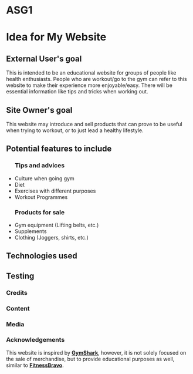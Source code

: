 # ASG1

<h1>Idea for My Website</h1>

<h2>External User's goal</h2>
<p>
This is intended to be an educational website for groups of people like health enthusiasts.
People who are workout/go to the gym can refer to this website to make their experience more enjoyable/easy.
There will be essential information like tips and tricks when working out.
</p>

<h2>Site Owner's goal</h2>
<p>
This website may introduce and sell products that can prove to be useful when trying to workout, or to just lead a healthy lifestyle.
<p>

<h2>Potential features to include</h2>
  <ul>
  <h3>Tips and advices</h3>
  <li>Culture when going gym</li>
  <li>Diet</li>
  <li>Exercises with different purposes</li>
  <li>Workout Programmes</li>

  <h3>Products for sale</h3>
  <li>Gym equipment (Lifting belts, etc.)</li>
  <li>Supplements</li>
  <li>Clothing (Joggers, shirts, etc.)</li>

</ul>

<h2>Technologies used</h2>

<h2>Testing</h2>

<h3>Credits</h3>
<h3>Content</h3>

<h3>Media</h3>

<h3>Acknowledgements</h3>
<p>
This website is inspired by <b><a href="https://eu.gymshark.com/">GymShark</a></b>, however, it is not solely focused on the sale of merchandise, but to provide educational purposes as well, similar to <b><a href="https://www.fitnessbravo.sg/classes-build/?utm_source=google&utm_medium=search&utm_campaign=generic&utm_term=islandwide&gclid=Cj0KCQiAveebBhD_ARIsAFaAvrHj-gTDlqEEQQTDOHhwx-bvTu_zpo-Hbp_YqA1Kizv2LHgNEnagzqMaAiyOEALw_wcB">FitnessBravo</a></b>.
<p>